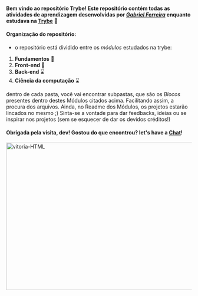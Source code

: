 #### Bem vindo ao repositório Trybe! Este repositório contém todas as atividades de aprendizagem desenvolvidas por _[Gabriel Ferreira](https://www.linkedin.com/in/gabrielferreiraf/)_ enquanto estudava na [Trybe](https://www.betrybe.com/) :rocket:

#### Organização do repositório: 
 - o repositório está dividido entre os _módulos_ estudados na trybe: 
1. __Fundamentos__ 📝
2. __Front-end__ 📝
3. __Back-end__ ⌛
4. __Ciência da computação__ ⌛

dentro de cada pasta, você vai encontrar subpastas, que são os _Blocos_ presentes dentro destes Módulos citados acima. Facilitando assim, a procura dos arquivos. Ainda, no Readme dos Módulos, os projetos estarão lincados no mesmo ;)
Sinta-se a vontade para dar feedbacks, ideias ou se inspirar nos projetos (sem se esquecer de dar os devidos créditos!) 

#### Obrigada pela visita, dev! Gostou do que encontrou? let's have a [Chat](https://www.linkedin.com/in/gabrielferreiraf/)! 

 <div style="display: inline_block">
    
  <img align="center" alt="vitoria-HTML" height="400" width="550" src="https://blush.design/api/download?shareUri=BJn9fkpAm80wf3Gc&c=Bottom_0%7E393f82-0.1%7E89c5cc_Hair_0%7E4a312c-0.1%7Eb58143_Skin_0%7E57331f-0.1%7Eeac7a8_Top_0%7Eff4133-0.1%7E43d26c&w=800&h=800&fm=png"/>
   
</div>
